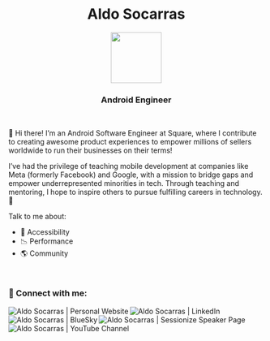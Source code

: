<h1 align="center">Aldo Socarras</h1>
<p align="center"><img src="https://source.android.com/static/docs/setup/images/Android_symbol_green_RGB.png" width="100px"></p>
<h3 align="center">Android Engineer</h3>

<br>

👋 Hi there! I’m an Android Software Engineer at Square, where I contribute to creating awesome product experiences to empower millions of sellers worldwide to run their businesses on their terms!

I’ve had the privilege of teaching mobile development at companies like Meta (formerly Facebook) and Google, with a mission to bridge gaps and empower underrepresented minorities in tech. Through teaching and mentoring, I hope to inspire others to pursue fulfilling careers in technology. 🌟

Talk to me about:

- 📱 Accessibility
- 📉 Performance
- 🌎 Community

<br>

### 🔗 Connect with me:

[<img align="left" alt="Aldo Socarras | Personal Website" src="https://img.shields.io/badge/Website-4285F4?style=for-the-badge&logo=GoogleChrome&logoColor=white" />][website]
[<img align="left" alt="Aldo Socarras | LinkedIn" src="https://img.shields.io/badge/LinkedIn-0077B5?style=for-the-badge&logo=linkedin&logoColor=white" />][linkedin]
[<img align="left" alt="Aldo Socarras | BlueSky" src="https://img.shields.io/badge/BlueSky-1DA1F2?style=for-the-badge&logo=bluesky&logoColor=white" />][bluesky]
[<img align="left" alt="Aldo Socarras | Sessionize Speaker Page" src="https://img.shields.io/badge/Sessionize-1BB394.svg?style=for-the-badge&logo=Sessionize&logoColor=white" />][sessionize]
[<img align="left" alt="Aldo Socarras | YouTube Channel" src="https://img.shields.io/badge/YouTube-%23FF0000.svg?style=for-the-badge&logo=YouTube&logoColor=white" />][youtube]

<br><br>

<br>

[bluesky]: https://bsky.app/profile/driuft.com
[linkedin]: https://www.linkedin.com/in/airsocarras/
[website]: https://www.driuft.com
[youtube]: https://www.youtube.com/channel/UCAyz6fivEhmhvNvL8TU4sFQ
[sessionize]: https://sessionize.com/driuft/
